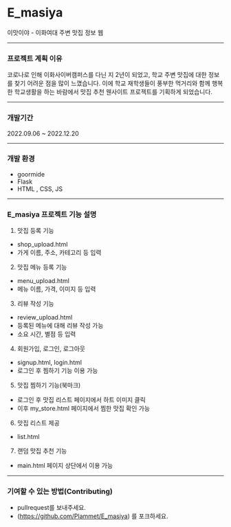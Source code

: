 # E_masiya
이맛이야 - 이화여대 주변 맛집 정보 웹

---

### 프로젝트 계획 이유
코로나로 인해 이화사이버캠퍼스를 다닌 지 2년이 되었고, 학교 주변 맛집에 대한 정보를 찾기 어려운 점을 많이 느꼈습니다. 
이에 학교 재학생들이 풍부한 먹거리와 함께 행복한 학교생활을 하는 바람에서 맛집 추천 웬사이트 프로젝트를 기획하게 되었습니다.

---
### 개발기간
2022.09.06 ~ 2022.12.20

---
### 개발 환경
- goormide
- Flask
- HTML , CSS, JS

---

### E_masiya 프로젝트 기능 설명

1. 맛집 등록 기능
  - shop_upload.html
  - 가게 이름, 주소, 카테고리 등 입력

2. 맛집 메뉴 등록 기능
  - menu_upload.html
  - 메뉴 이름, 가격, 이미지 등 입력

3. 리뷰 작성 기능
  - review_upload.html
  - 등록된 메뉴에 대해 리뷰 작성 가능
  - 소요 시간, 별점 등 입력

4.  회원가입, 로그인, 로그아웃
  - signup.html, login.html
  - 로그인 후 찜하기 기능 이용 가능

5. 맛집 찜하기 기능(북마크)
  - 로그인 후 맛집 리스트 페이지에서 하트 이미지 클릭
  - 이후 my_store.html 페이지에서 찜한 맛집 확인 가능

6. 맛집 리스트 제공
  - list.html

7. 랜덤 맛집 추천 기능
  - main.html 페이지 상단에서 이용 가능

---

### 기여할 수 있는 방법(Contributing)
- pullrequest를 보내주세요.
- (https://github.com/Plammet/E_masiya) 를 포크하세요.


